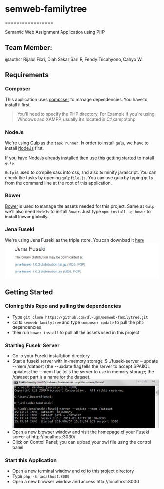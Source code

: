 # semweb-familytree
=================

Semantic Web Assignment Application using PHP

## Team Member:   
@author Rijalul Fikri, Diah Sekar Sari R, Fendy Tricahyono, Cahyo W.

## Requirements
### Composer
This application uses [composer](https://getcomposer.org/download/) to manage dependencies. You have to install it first.   
> You'll need to specify the PHP directory, For Example if you're using Windows and XAMPP, usually it's located in C:\xampp\php

### NodeJs
We're using [Gulp](http://gulpjs.com/) as the `task runner`. In order to install `gulp`, we have to install [NodeJs](http://nodejs.org/) first.

If you have NodeJs already installed then use this [getting started](https://github.com/gulpjs/gulp/blob/master/docs/getting-started.md#getting-started) to install `gulp`.

`Gulp` is used to compile sass into css, and also to minify javascript. You can check the tasks by opening `gulpfile.js`. You can use gulp by typing `gulp` from the command line at the root of this application.

### Bower
[Bower](http://bower.io/) is used to manage the assets needed for this project. Same as `Gulp` we'll also need `NodeJs` to install `Bower`. Just type `npm install -g bower` to install bower globally.

### Jena Fuseki
We're using Jena Fuseki as the triple store. You can download it [here](http://jena.apache.org/download/index.cgi)   
![Jena Fuseki Download](public/img/readme/jenafusekidownload.jpg "Jena Fuseki Download")

## Getting Started
### Cloning this Repo and pulling the dependencies
- Type `git clone https://github.com/dl-ugm/semweb-familytree.git`
- cd to `semweb-familytree` and type `composer update` to pull the php dependencies
- then run `bower install` to pull all the assets used in this project

### Starting Fuseki Server
- Go to your Fuseki installation directory
- Start a fuseki server with in-memory storage: $ ./fuseki-server --update --mem /dataset (the --update flag tells the server to accept SPARQL updates; the --mem flag tells the server to use in memory storage; the /dataset part is a name for the dataset.
![Fuseki Start](public/img/readme/fusekistart.jpg "Starting Fuseki")
- Open a new browser window and visit the homepage of your Fuseki server at http://localhost:3030/
- Click on Control Panel; you can upload your owl file using the control panel

### Start this Application
- Open a new terminal window and cd to this project directory
- Type `php -S localhost:8000`
- Open a new browser window and access http://localhost:8000

